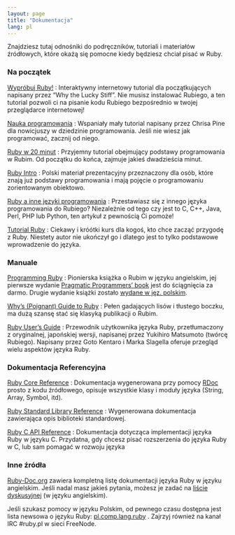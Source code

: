 ```yaml
---
layout: page
title: "Dokumentacja"
lang: pl
---
```


Znajdziesz tutaj odnośniki do podręczników, tutoriali i materiałów
źródłowych, które okażą się pomocne kiedy będziesz chciał pisać w Ruby.

### Na początek

[Wypróbuj Ruby!][1]
: Interaktywny internetowy tutorial dla początkujących napisany przez
  “Why the Lucky Stiff”. Nie musisz instalować Rubiego, a ten tutorial
  pozwoli ci na pisanie kodu Rubiego bezpośrednio w twojej przeglądarce
  internetowej!

[Nauka programowania][2]
: Wspaniały mały tutorial napisany przez Chrisa Pine dla nowicjuszy w
  dziedzinie programowania. Jeśli nie wiesz jak programować, zacznij od
  niego.

[Ruby w 20 minut](/pl/dokumentacja/ruby-w-20-minut/)
: Przyjemny tutorial obejmujący podstawy programowania w Rubim. Od
  początku do końca, zajmuje jakieś dwadzieścia minut.

[Ruby Intro][3]
: Polski materiał prezentacyjny przeznaczony dla osób, które znają już
  podstawy programowania i mają pojęcie o programowaniu zorientowanym
  obiektowo.

[Ruby a inne języki programowania](/pl/dokumentacja/ruby-a-inne-jezyki-programowania/)
: Przestawiasz się z innego języka programowania do Rubiego? Niezależnie
  od tego czy jest to C, C++, Java, Perl, PHP lub Python, ten artykuł z
  pewnością Ci pomoże!

[Tutorial Ruby][4]
: Ciekawy i króótki kurs dla kogoś, kto chce zacząć przygodę z Ruby.
  Niestety autor nie ukończył go i dlatego jest to tylko podstawowe
  wprowadzenie do języka.

### Manuale

[Programming Ruby][5]
: Pionierska książka o Rubim w języku angielskim, jej pierwsze wydanie
  [Pragmatic Programmers’ book][6] jest do ściągnięcia za darmo. Drugie
  wydanie książki zostało [wydane w jęz. polskim][7].

[Why’s (Poignant) Guide to Ruby][8]
: Pełen gadających lisów i tłustego boczku, ma dużą szansę stać się
  klasyką publikacji o Rubim.

[Ruby User’s Guide][9]
: Przewodnik użytkownika języka Ruby, przetłumaczony z oryginalnej,
  japońskiej wersji, napisanej przez Yukihiro Matsumoto (twórcę
  Rubiego). Napisany przez Goto Kentaro i Marka Slagella oferuje
  przegląd wielu aspektów języka Ruby.

### Dokumentacja Referencyjna

[Ruby Core Reference][10]
: Dokumentacja wygenerowana przy pomocy [RDoc][11] prosto z kodu
  źródłowego, opisuje wszystkie klasy i moduły języka (String, Array,
  Symbol, itd).

[Ruby Standard Library Reference][12]
: Wygenerowana dokumentacja zawierająca opis biblioteki standardowej.

[Ruby C API Reference][13]
: Dokumentacja dotycząca implementacji języka Ruby w języku C.
  Przydatna, gdy chcesz pisać rozszerzenia do języka Ruby w C, lub sam
  pomagać w rozwoju języka

### Inne źródła

[Ruby-Doc.org][14] zawiera kompletną listę dokumentacji języka Ruby w
języku angielskim. Jeśli nadal masz jakieś pytania, możesz je zadać na
[liście dyskusyjnej](/en/community/mailing-lists/) (w języku
angielskim).

Jeśli szukasz pomocy w języku Polskim, od pewnego czasu dostępna jest
lista newsowa o języku Ruby: [pl.comp.lang.ruby][15] . Zajrzyj również
na kanał IRC #ruby.pl w sieci FreeNode.



[1]: http://tryruby.org/
[2]: http://pine.fm/LearnToProgram/
[3]: http://www.apohllo.pl/dydaktyka/ruby/intro/
[4]: http://www.stifflog.com/pl/ruby.html
[5]: http://www.ruby-doc.org/docs/ProgrammingRuby/
[6]: http://pragmaticprogrammer.com/titles/ruby/index.html
[7]: http://helion.pl/ksiazki/prruby.htm
[8]: http://mislav.uniqpath.com/poignant-guide/book/
[9]: http://www.rubyist.net/~slagell/ruby/
[10]: http://www.ruby-doc.org/core
[11]: http://rdoc.sourceforge.net
[12]: http://www.ruby-doc.org/stdlib
[13]: http://www.ruby-doc.org/doxygen/current/
[14]: http://ruby-doc.org
[15]: http://groups.google.com/group/pl.comp.lang.ruby?lnk=srg
